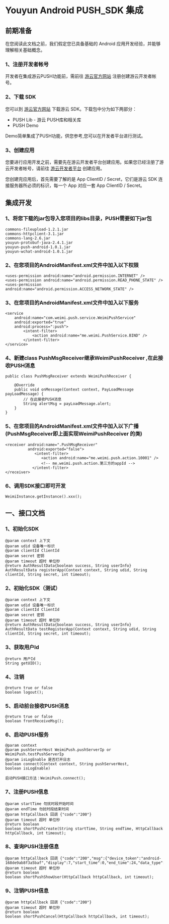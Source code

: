 # **Youyun Android PUSH_SDK 集成**

## 前期准备
在您阅读此文档之前，我们假定您已具备基础的 Android 应用开发经验，并能够理解相关基础概念。

### 1、注册开发者帐号
开发者在集成游云PUSH功能前，需前往 [游云官方网站](http://www.17youyun.com) 注册创建游云开发者帐号。

### 2、下载 SDK

您可以到 [游云官方网站](http://www.17youyun.com) 下载游云 SDK。下载包中分为如下两部分：

- PUSH Lib - 游云 PUSH库和相关库
- PUSH Demo 

 Demo简单集成了PUSH功能，供您参考,您可以在开发者平台进行测试。
 
### 3、创建应用

您要进行应用开发之前，需要先在游云开发者平台创建应用。如果您已经注册了游云开发者帐号，请前往 [游云开发者平台](http://www.17youyun.com) 创建应用。

您创建完应用后，首先需要了解的是 App ClientID / Secret，它们是游云 SDK 连接服务器所必须的标识，每一个 App 对应一套 App ClientID / Secret。

## 集成开发

### 1、将您下载的jar包导入您项目的libs目录，PUSH需要如下jar包

```
commons-fileupload-1.2.1.jar
commons-httpclient-3.1.jar
commons-lang-2.6.jar
youyun-protobuf-java-2.4.1.jar
youyun-push-android-1.0.1.jar
youyun-wchat-android-1.0.1.jar
```
### 2、在您项目的AndroidManifest.xml文件中加入以下权限

```
<uses-permission android:name="android.permission.INTERNET" />
<uses-permission android:name="android.permission.READ_PHONE_STATE" />
<uses-permission android:name="android.permission.ACCESS_NETWORK_STATE" />
```
### 3、在您项目的AndroidManifest.xml文件中加入以下服务

```
<service 
    android:name="com.weimi.push.service.WeimiPushService"
    android:exported="true"
    android:process=":push">
        <intent-filter>
            <action android:name="me.weimi.PushService.BIND" />
        </intent-filter>
</service>
```
### 4、新建class PushMsgReceiver继承WeimiPushReceiver ,在此接收PUSH消息

```
public class PushMsgReceiver extends WeimiPushReceiver {

	@Override
	public void onMessage(Context context, PayLoadMessage payLoadMessage) {
	    // 在此接收PUSH消息
	    String alertMsg = payLoadMessage.alert;
    }
}
```
### 5、在您项目的AndroidManifest.xml文件中加入以下广播(PushMsgReceiver即上面实现WeimiPushReceiver 的类)

```
<receiver android:name=".PushMsgReceiver"
          android:exported="false">
             <intent-filter>
                <action android:name="me.weimi.push.action.10001" />
                <!-- me.weimi.push.action.第三方的appId -->
            </intent-filter>
</receiver>
```

### 6、调用SDK接口即可开发

```
WeimiInstance.getInstance().xxx();
```
## 一、接口文档

### 1、初始化SDK

```
@param context 上下文
@param udid 设备唯一标识
@param clientId ClientId
@param secret 密钥
@param timeout 超时 单位秒
@return AuthResultData{boolean success, String userInfo} 
AuthResultData registerApp(Context context, String udid, String clientId, String secret, int timeout);
```
### 2、初始化SDK（测试）
```
@param context 上下文
@param udid 设备唯一标识
@param clientId ClientId
@param secret 密钥
@param timeout 超时 单位秒
@return AuthResultData{boolean success, String userInfo}
AuthResultData testRegisterApp(Context context, String udid, String clientId, String secret, int timeout);
```
### 3、获取用户Id

```
@return 用户Id
String getUID();
```
### 4、注销

```
@return true or false
boolean logout();
```
### 5、启动前台接收PUSH消息

```
@return true or false
boolean frontReceiveMsg();
```
### 6、启动PUSH服务
```
@param context
@param pushServerHost WeimiPush.pushServerIp or WeimiPush.testPushServerIp
@param isLogEnable 是否打开日志
boolean connect(Context context, String pushServerHost,
boolean isLogEnable)

启动PUSH接口方法：WeimiPush.connect();
```
### 7、注册PUSH信息
```
@param startTime 勿扰时段开始时间
@param endTime 勿扰时段结束时间
@param httpCallback 回调 {"code":"200"}
@param timeout 超时 单位秒
@return boolean
boolean shortPushCreate(String startTime, String endTime, HttpCallback httpCallback, int timeout);
```
### 8、查询PUSH注册信息
```
@param httpCallback 回调 {"code":"200","msg":{"device_token":"android-168de9ab8f3a5baf","display":7,"start_time":0,"end_time":24,"data_type":63,"user_id":10001}}
@param timeout 超时 单位秒
@return boolean
boolean shortPushShowUser(HttpCallback httpCallback, int timeout);
```
### 9、注销PUSH信息
```
@param httpCallback 回调 {"code":"200"}
@param timeout 超时 单位秒
@return boolean
boolean shortPushCancel(HttpCallback httpCallback, int timeout);
```
